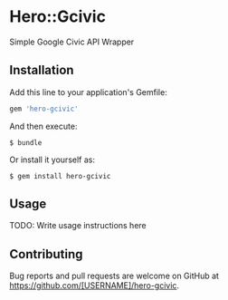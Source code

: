 # Hero::Gcivic
Simple Google Civic API Wrapper

## Installation

Add this line to your application's Gemfile:

```ruby
gem 'hero-gcivic'
```

And then execute:

    $ bundle

Or install it yourself as:

    $ gem install hero-gcivic

## Usage

TODO: Write usage instructions here

## Contributing

Bug reports and pull requests are welcome on GitHub at https://github.com/[USERNAME]/hero-gcivic.
